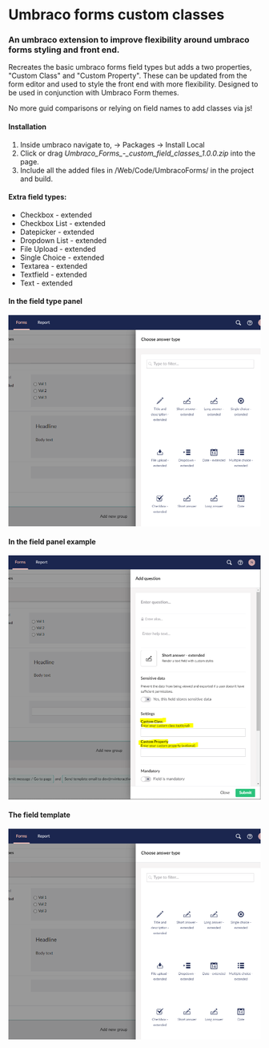 # Umbraco forms custom classes
### An umbraco extension to improve flexibility around umbraco forms styling and front end. 

Recreates the basic umbraco forms field types but adds a two properties, "Custom Class" and "Custom Property". These can be updated from the form editor and used to style the front end with more flexibility. Designed to be used in conjunction with Umbraco Form themes.

No more guid comparisons or relying on field names to add classes via js!

#### Installation
1. Inside umbraco navigate to, -> Packages -> Install Local
2. Click or drag *Umbraco_Forms_-_custom_field_classes_1.0.0.zip* into the page.
3. Include all the added files in /Web/Code/UmbracoForms/ in the project and build.

#### Extra field types:
* Checkbox - extended
* Checkbox List - extended
* Datepicker - extended
* Dropdown List - extended
* File Upload - extended
* Single Choice - extended
* Textarea - extended
* Textfield - extended
* Text - extended

#### In the field type panel
![In editor preview](https://github.com/LGardiner/umbraco-forms-custom-classes/blob/master/CustomFieldTypes.PNG)

#### In the field panel example
![In editor preview](https://github.com/LGardiner/umbraco-forms-custom-classes/blob/master/CustomFieldTypeShortAnswer.PNG)

#### The field template
![In editor preview](https://github.com/LGardiner/umbraco-forms-custom-classes/blob/master/CustomFieldTypes.PNG)


